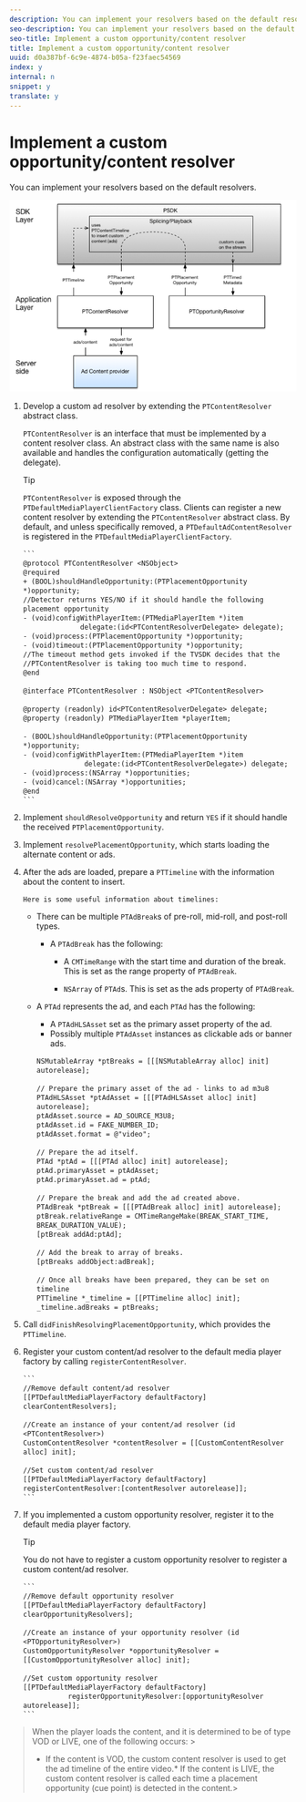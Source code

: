 ```yaml
---
description: You can implement your resolvers based on the default resolvers.
seo-description: You can implement your resolvers based on the default resolvers.
seo-title: Implement a custom opportunity/content resolver
title: Implement a custom opportunity/content resolver
uuid: d0a387bf-6c9e-4874-b05a-f23faec54569
index: y
internal: n
snippet: y
translate: y
---
```


# Implement a custom opportunity/content resolver

You can implement your resolvers based on the default resolvers.

<a id="fig_CC41E2A66BDB4115821F33737B46A09B"></a> ![](assets/ios_psdk_content_resolver.png) 

1. Develop a custom ad resolver by extending the `PTContentResolver` abstract class.

   `PTContentResolver` is an interface that must be implemented by a content resolver class. An abstract class with the same name is also available and handles the configuration automatically (getting the delegate). 
   >[!TIP]
   >
   >`PTContentResolver` is exposed through the `PTDefaultMediaPlayerClientFactory` class. Clients can register a new content resolver by extending the `PTContentResolver` abstract class. By default, and unless specifically removed, a `PTDefaultAdContentResolver` is registered in the `PTDefaultMediaPlayerClientFactory`. 


       ```
       @protocol PTContentResolver <NSObject> 
       @required 
       + (BOOL)shouldHandleOpportunity:(PTPlacementOpportunity *)opportunity;  
       //Detector returns YES/NO if it should handle the following placement opportunity 
       - (void)configWithPlayerItem:(PTMediaPlayerItem *)item  
                     delegate:(id<PTContentResolverDelegate> delegate); 
       - (void)process:(PTPlacementOpportunity *)opportunity; 
       - (void)timeout:(PTPlacementOpportunity *)opportunity;  
       //The timeout method gets invoked if the TVSDK decides that the  
       //PTContentResolver is taking too much time to respond. 
       @end 
         
       @interface PTContentResolver : NSObject <PTContentResolver> 
         
       @property (readonly) id<PTContentResolverDelegate> delegate; 
       @property (readonly) PTMediaPlayerItem *playerItem; 
         
       - (BOOL)shouldHandleOpportunity:(PTPlacementOpportunity *)opportunity; 
       - (void)configWithPlayerItem:(PTMediaPlayerItem *)item  
                      delegate:(id<PTContentResolverDelegate>) delegate; 
       - (void)process:(NSArray *)opportunities; 
       - (void)cancel:(NSArray *)opportunities; 
       @end
       ```
1. Implement `shouldResolveOpportunity` and return `YES` if it should handle the received `PTPlacementOpportunity`.
1. Implement `resolvePlacementOpportunity`, which starts loading the alternate content or ads.
1. After the ads are loaded, prepare a `PTTimeline` with the information about the content to insert.

       Here is some useful information about timelines:     
    * There can be multiple `PTAdBreak`s of pre-roll, mid-roll, and post-roll types.     
        * A `PTAdBreak` has the following:         
            * A `CMTimeRange` with the start time and duration of the break. This is set as the range property of `PTAdBreak`. 
            
            * `NSArray` of `PTAd`s. This is set as the ads property of `PTAdBreak`. 
            
            
            
        
        
        
    
    * A `PTAd` represents the ad, and each `PTAd` has the following:     
        * A `PTAdHLSAsset` set as the primary asset property of the ad.        
        * Possibly multiple `PTAdAsset` instances as clickable ads or banner ads.        
        
        
    
    
    

    

       ```
       NSMutableArray *ptBreaks = [[[NSMutableArray alloc] init] autorelease]; 
          
       // Prepare the primary asset of the ad - links to ad m3u8 
       PTAdHLSAsset *ptAdAsset = [[[PTAdHLSAsset alloc] init] autorelease]; 
       ptAdAsset.source = AD_SOURCE_M3U8; 
       ptAdAsset.id = FAKE_NUMBER_ID; 
       ptAdAsset.format = @"video"; 
          
       // Prepare the ad itself. 
       PTAd *ptAd = [[[PTAd alloc] init] autorelease]; 
       ptAd.primaryAsset = ptAdAsset; 
       ptAd.primaryAsset.ad = ptAd; 
          
       // Prepare the break and add the ad created above. 
       PTAdBreak *ptBreak = [[[PTAdBreak alloc] init] autorelease]; 
       ptBreak.relativeRange = CMTimeRangeMake(BREAK_START_TIME, BREAK_DURATION_VALUE); 
       [ptBreak addAd:ptAd]; 
          
       // Add the break to array of breaks. 
       [ptBreaks addObject:adBreak]; 
          
       // Once all breaks have been prepared, they can be set on timeline 
       PTTimeline *_timeline = [[PTTimeline alloc] init]; 
       _timeline.adBreaks = ptBreaks;
       ```
1. Call `didFinishResolvingPlacementOpportunity`, which provides the `PTTimeline`.
1. Register your custom content/ad resolver to the default media player factory by calling `registerContentResolver`.

       ```
       //Remove default content/ad resolver 
       [[PTDefaultMediaPlayerFactory defaultFactory] clearContentResolvers]; 
         
       //Create an instance of your content/ad resolver (id <PTContentResolver>) 
       CustomContentResolver *contentResolver = [[CustomContentResolver alloc] init]; 
         
       //Set custom content/ad resolver 
       [[PTDefaultMediaPlayerFactory defaultFactory] registerContentResolver:[contentResolver autorelease]];
       ```
1. If you implemented a custom opportunity resolver, register it to the default media player factory.


   >[!TIP]
   >
   >You do not have to register a custom opportunity resolver to register a custom content/ad resolver.


       ```
       //Remove default opportunity resolver 
       [[PTDefaultMediaPlayerFactory defaultFactory] clearOpportunityResolvers]; 
         
       //Create an instance of your opportunity resolver (id <PTOpportunityResolver>) 
       CustomOpportunityResolver *opportunityResolver = [[CustomOpportunityResolver alloc] init]; 
         
       //Set custom opportunity resolver 
       [[PTDefaultMediaPlayerFactory defaultFactory]  
                  registerOpportunityResolver:[opportunityResolver autorelease]];
       ```
>When the player loads the content, and it is determined to be of type VOD or LIVE, one of the following occurs: >
>* If the content is VOD, the custom content resolver is used to get the ad timeline of the entire video.* If the content is LIVE, the custom content resolver is called each time a placement opportunity (cue point) is detected in the content.>
>

